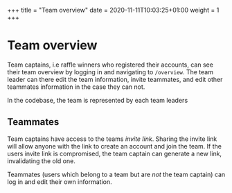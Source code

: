 +++
title = "Team overview"
date =  2020-11-11T10:03:25+01:00
weight = 1
+++

# Team overview
Team captains, i.e raffle winners who registered their accounts, can see their team overview
by logging in and navigating to `/overview`. The team leader can there edit the team information,
invite teammates, and edit other teammates information in the case they can not.

In the codebase, the team is represented by each team leaders

## Teammates
Team captains have access to the teams _invite link_. Sharing the invite link will allow anyone with the
link to create an account and join the team. If the users invite link is compromised, the team captain
can generate a new link, invalidating the old one.

Teammates (users which belong to a team but are _not_ the team captain) can log in and edit their own
information.
